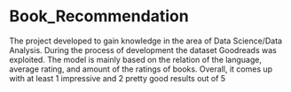 # Book_Recommendation
The project developed to gain knowledge in the area of Data Science/Data Analysis. During the process of development the dataset Goodreads was exploited. The model is mainly based on the relation of the language, average rating, and amount of the ratings of books. Overall, it comes up with at least 1 impressive and 2 pretty good results out of 5
